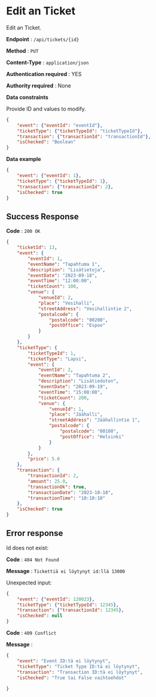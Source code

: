 # Edit an Ticket

Edit an Ticket.

**Endpoint** : `/api/tickets/{id}`

**Method** : `PUT`

**Content-Type** : `application/json`

**Authentication required** : YES

**Authority required** : None

**Data constraints**

Provide ID and values to modify.

```json
{
    "event": {"eventId": "eventId"},
    "ticketType": {"ticketTypeId": "ticketTypeId"},
    "transaction": {"transactionId": "transactionId"},
    "isChecked": "Boolean"
}
```

**Data example**

```json
{
    "event": {"eventId": 1},
    "ticketType": {"ticketTypeId": 1},
    "transaction": {"transactionId": 2},
    "isChecked": true
}
```

## Success Response

**Code** : `200 OK`

```json
{
    "ticketId": 13,
    "event": {
        "eventId": 1,
        "eventName": "Tapahtuma 1",
        "description": "Lisätietoja",
        "eventDate": "2023-09-18",
        "eventTime": "12:00:00",
        "ticketCount": 100,
        "venue": {
            "venueId": 2,
            "place": "Vesihalli",
            "streetAddress": "Vesihallintie 2",
            "postalcode": {
                "postalcode": "00200",
                "postOffice": "Espoo"
            }
        }
    },
    "ticketType": {
        "ticketTypeId": 1,
        "ticketType": "Lapsi",
        "event": {
            "eventId": 2,
            "eventName": "Tapahtuma 2",
            "description": "Lisätiedoton",
            "eventDate": "2023-09-19",
            "eventTime": "15:00:00",
            "ticketCount": 200,
            "venue": {
                "venueId": 1,
                "place": "Jäähalli",
                "streetAddress": "Jäähallintie 1",
                "postalcode": {
                    "postalcode": "00100",
                    "postOffice": "Helsinki"
                }
            }
        },
        "price": 5.0
    },
    "transaction": {
        "transactionId": 2,
        "amount": 25.0,
        "transactionOk": true,
        "transactionDate": "2023-10-10",
        "transactionTime": "10:10:10"
    },
    "isChecked": true
}
```

## Error response  

Id does not exist:  

**Code** : `404 Not Found`  

**Message** : `Tickettiä ei löytynyt id:llä 13000`  

Unexpected input:  
```json
{
    "event": {"eventId": 120023},
    "ticketType": {"ticketTypeId": 12345},
    "transaction": {"transactionId": 12345},
    "isChecked": null
}
```

**Code** : `409 Conflict`  

**Message** :  

```json
{
    "event": "Event ID:tä ei löytynyt",
    "ticketType": "Ticket Type ID:tä ei löytynyt",
    "transaction": "Transaction ID:tä ei löytynyt",
    "isChecked": "True tai False vaihtoehdot"
    
}
```
